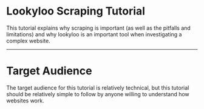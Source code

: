 # Lookyloo Scraping Tutorial

This tutorial explains why scraping is important (as well as the pitfalls and limitations) and why lookyloo is an important tool when investigating a complex website.

-------------------------------

# Target Audience

The target audience for this tutorial is relatively technical, but this tutorial should be relatively simple to follow by anyone willing to understand how websites work.
